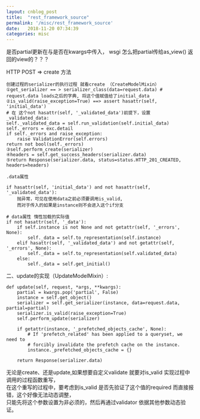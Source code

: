 ```yaml
---
layout: cnblog_post
title:  "rest_framework_source"
permalink: '/misc/rest_framework_source'
date:   2018-11-20 07:34:39
categories: misc
---
```



是否partial更新在与是否在kwargs中传入， wsgi 怎么把partial传给as_view() 返回的view的？？？


HTTP POST => create 方法

```
创建过程的serializer的执行过程 就看create （CreateModelMixin）
①get_serializer == > serializer_class(data=request.data) # request.data loads之后的字典, 将这个值赋值给了initial_data
②is_valid(raise_exception=True) ==> assert hasattr(self, 'initial_data')
# 在 这个not hasattr(self, '_validated_data')前提下，设置 _validated_data:
self._validated_data = self.run_validation(self.initial_data)
self._errors = exc.detail
if self._errors and raise_exception:
    raise ValidationError(self.errors)
return not bool(self._errors)
③self.perform_create(serializer)
④headers = self.get_success_headers(serializer.data)
⑤return Response(serializer.data, status=status.HTTP_201_CREATED, headers=headers)

.data属性

if hasattr(self, 'initial_data') and not hasattr(self, '_validated_data'):
    抛异常，可见在使用data之前必须要调用is_valid,
    而对于传入的如果是instance则不会进入这个if分支

# data属性 惰性加载的实际值
if not hasattr(self, '_data'):
    if self.instance is not None and not getattr(self, '_errors', None):
        self._data = self.to_representation(self.instance)
    elif hasattr(self, '_validated_data') and not getattr(self, '_errors', None):
        self._data = self.to_representation(self.validated_data)
    else:
        self._data = self.get_initial()
```


二、update的实现（UpdateModelMixin）:

```
def update(self, request, *args, **kwargs):
    partial = kwargs.pop('partial', False)
    instance = self.get_object()
    serializer = self.get_serializer(instance, data=request.data, partial=partial)
    serializer.is_valid(raise_exception=True)
    self.perform_update(serializer)

    if getattr(instance, '_prefetched_objects_cache', None):
        # If 'prefetch_related' has been applied to a queryset, we need to
        # forcibly invalidate the prefetch cache on the instance.
        instance._prefetched_objects_cache = {}

    return Response(serializer.data)
```


无论是create、还是update,如果想要自定义validate 就要对is_valid 实现过程中调用的过程函数重写，<br/>
在这个重写的过程中，要考虑到is_valid 是否先验证了这个值的required 而直接报错，这个好像无法动态调整，<br/>
只能先将这个参数设置为非必须的，然后再通过validator 依据其他参数动态验证。<br/>
